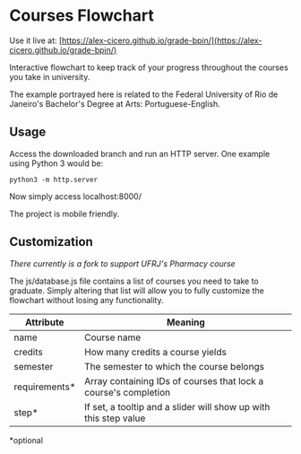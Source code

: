 # Courses Flowchart

Use it live at: [https://alex-cicero.github.io/grade-bpin/](https://alex-cicero.github.io/grade-bpin/)

Interactive flowchart to keep track of your progress throughout the courses you take in university.

The example portrayed here is related to the Federal University of Rio de Janeiro's Bachelor's Degree at Arts: Portuguese-English.

## Usage

Access the downloaded branch and run an HTTP server. One example using Python 3 would be:

`python3 -m http.server`

Now simply access localhost:8000/

The project is mobile friendly.

## Customization

*There currently is a fork to support UFRJ's Pharmacy course*

The js/database.js file contains a list of courses you need to take to graduate. Simply altering that list will allow you to fully customize the flowchart without losing any functionality.

| Attribute | Meaning |
| --- | --- |
| name | Course name |
| credits | How many credits a course yields |
| semester | The semester to which the course belongs |
| requirements* | Array containing IDs of courses that lock a course's completion |
| step* | If set, a tooltip and a slider will show up with this step value |

*optional
